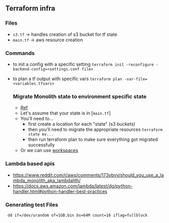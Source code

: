 ## Terraform infra

### Files

- `s3.tf` -> handles creation of s3 bucket for tf state
- `main.tf` -> aws resource creation

### Commands

- to init a config with a specific setting
  `terraform init -reconfigure -backend-config=<settings.conf file>`

- to plan a tf output with specific vars
  `terraform plan -var-file=<variables.tfvars>`

  ### Migrate Monolith state to environment specific state

  - [Ref](https://dev.to/ewsct/breaking-down-terraform-monolith-into-multiple-environments-fcg)
  - Let's assume that your state is in [`main.tf`]
  - You'll need to...
    - first create a location for each "state" (s3 buckets)
    - then you'll need to migrate the appropriate resources `terraform state mv...`
    - then run terraform plan to make sure everything got migrated successfully
  - Or we can use [workspaces](https://developer.hashicorp.com/terraform/tutorials/modules/organize-configuration#separate-states)

### Lambda based apis

- https://www.reddit.com/r/aws/comments/173ybvv/should_you_use_a_lambda_monolith_aka_lambdalith/
- https://docs.aws.amazon.com/lambda/latest/dg/python-handler.html#python-handler-best-practices

### Generating test Files

` dd if=/dev/urandom of=1GB.bin bs=64M count=16 iflag=fullblock`
